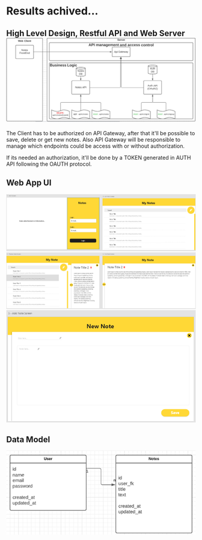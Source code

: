 # Results achived...

## High Level Design, Restful API and Web Server ![highlevel.png](highlevel.png)

The Client has to be authorized on API Gateway, after that it'll be possible to save, delete or get new notes. Also API Gateway will be responsible to manage which endpoints could be access with or without authorization.

If its needed an authorization, it'll be done by a TOKEN generated in AUTH API following the OAUTH protocol.

## Web App UI
![wireframe1.png](wireframe1.png)
![wireframe22.png](wireframe22.png)
![img.png](wireframe3.png)
## Data Model
![datamodel.png](datamodel.png)
